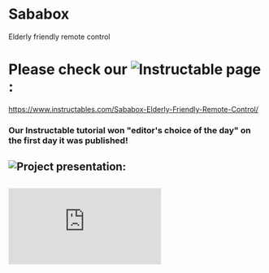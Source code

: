 # Sababox
Elderly friendly remote control

# Please check our ![Instructable page](https://www.instructables.com/Sababox-Elderly-Friendly-Remote-Control/):
https://www.instructables.com/Sababox-Elderly-Friendly-Remote-Control/
### Our Instructable tutorial won "editor's choice of the day" on the first day it was published!

## ![Project presentation:](https://docs.google.com/presentation/d/1DMn5VZ4cIvDRZib8nhPytUgjmQpMQCULvNPtbFujhZc/edit?usp=sharing)

## ![Project poster:](https://github.com/omer-re/Sababox/blob/main/Sababox%20CRML%20poster.pdf)
